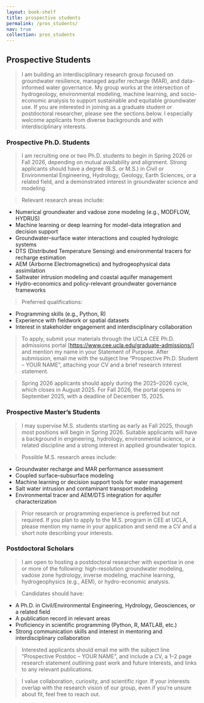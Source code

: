 ```yaml
---
layout: book-shelf
title: prospective students
permalink: /pros_students/
nav: true
collection: pros_students
---
```


## Prospective Students

> I am building an interdisciplinary research group focused on groundwater resilience, managed aquifer recharge (MAR), and data-informed water governance. My group works at the intersection of hydrogeology, environmental modeling, machine learning, and socio-economic analysis to support sustainable and equitable groundwater use. If you are interested in joining as a graduate student or postdoctoral researcher, please see the sections below. I especially welcome applicants from diverse backgrounds and with interdisciplinary interests.

### Prospective Ph.D. Students
> I am recruiting one or two Ph.D. students to begin in Spring 2026 or Fall 2026, depending on mutual availability and alignment. Strong applicants should have a degree (B.S. or M.S.) in Civil or Environmental Engineering, Hydrology, Geology, Earth Sciences, or a related field, and a demonstrated interest in groundwater science and modeling.

> Relevant research areas include:
- Numerical groundwater and vadose zone modeling (e.g., MODFLOW, HYDRUS)
- Machine learning or deep learning for model-data integration and decision support
- Groundwater–surface water interactions and coupled hydrologic systems
- DTS (Distributed Temperature Sensing) and environmental tracers for recharge estimation
- AEM (Airborne Electromagnetics) and hydrogeophysical data assimilation
- Saltwater intrusion modeling and coastal aquifer management
- Hydro-economics and policy-relevant groundwater governance frameworks

> Preferred qualifications:
- Programming skills (e.g., Python, R)
- Experience with fieldwork or spatial datasets
- Interest in stakeholder engagement and interdisciplinary collaboration

> To apply, submit your materials through the UCLA CEE Ph.D. admissions portal [https://www.cee.ucla.edu/graduate-admissions/] and mention my name in your Statement of Purpose. After submission, email me with the subject line “Prospective Ph.D. Student – YOUR NAME”, attaching your CV and a brief research interest statement.

> Spring 2026 applicants should apply during the 2025–2026 cycle, which closes in August 2025. For Fall 2026, the portal opens in September 2025, with a deadline of December 15, 2025.

### Prospective Master’s Students
> I may supervise M.S. students starting as early as Fall 2025, though most positions will begin in Spring 2026. Suitable applicants will have a background in engineering, hydrology, environmental science, or a related discipline and a strong interest in applied groundwater topics.

> Possible M.S. research areas include:
- Groundwater recharge and MAR performance assessment
- Coupled surface–subsurface modeling
- Machine learning or decision support tools for water management
- Salt water intrusion and contaminant transport modeling
- Environmental tracer and AEM/DTS integration for aquifer characterization

> Prior research or programming experience is preferred but not required. If you plan to apply to the M.S. program in CEE at UCLA, please mention my name in your application and send me a CV and a short note describing your interests.

### Postdoctoral Scholars
> I am open to hosting a postdoctoral researcher with expertise in one or more of the following: high-resolution groundwater modeling, vadose zone hydrology, inverse modeling, machine learning, hydrogeophysics (e.g., AEM), or hydro-economic analysis.

> Candidates should have:
- A Ph.D. in Civil/Environmental Engineering, Hydrology, Geosciences, or a related field
- A publication record in relevant areas
- Proficiency in scientific programming (Python, R, MATLAB, etc.)
- Strong communication skills and interest in mentoring and interdisciplinary collaboration

> Interested applicants should email me with the subject line “Prospective Postdoc – YOUR NAME”, and include a CV, a 1–2 page research statement outlining past work and future interests, and links to any relevant publications.

> I value collaboration, curiosity, and scientific rigor. If your interests overlap with the research vision of our group, even if you’re unsure about fit, feel free to reach out.
